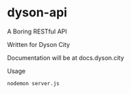 # dyson-api
A Boring RESTful API

Written for Dyson City

Documentation will be at docs.dyson.city

Usage

`nodemon server.js`

